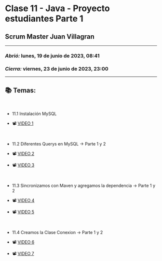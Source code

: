 # Clase 11 - Java - Proyecto estudiantes Parte 1
## Scrum Master Juan Villagran

---

### *Abrió:* lunes, 19 de junio de 2023, 08:41
### *Cierra:* viernes, 23 de junio de 2023, 23:00

---

## 📚 Temas:

<br>

- 11.1 Instalación MySQL

- 📽 [VIDEO 1](https://frsrutneduar-my.sharepoint.com/personal/abetancud_frsr_utn_edu_ar/_layouts/15/stream.aspx?id=%2Fpersonal%2Fabetancud%5Ffrsr%5Futn%5Fedu%5Far%2FDocuments%2FJava%20Tercer%20Semestre%202023%2FClase%2011%2FClase%2011%20Parte%201%20Java%2Emp4&ga=1)

<br>

- 11.2 Diferentes Querys en MySQL -> Parte 1 y 2

- 📽 [VIDEO 2](https://frsrutneduar-my.sharepoint.com/personal/abetancud_frsr_utn_edu_ar/_layouts/15/stream.aspx?id=%2Fpersonal%2Fabetancud%5Ffrsr%5Futn%5Fedu%5Far%2FDocuments%2FJava%20Tercer%20Semestre%202023%2FClase%2011%2FClase%2011%20Parte%202%20Java%2Emp4&ga=1)

- 📽 [VIDEO 3](https://frsrutneduar-my.sharepoint.com/personal/abetancud_frsr_utn_edu_ar/_layouts/15/stream.aspx?id=%2Fpersonal%2Fabetancud%5Ffrsr%5Futn%5Fedu%5Far%2FDocuments%2FJava%20Tercer%20Semestre%202023%2FClase%2011%2FClase%2011%20Parte%203%20Java%2Emp4&ga=1)

<br>

- 11.3 Sincronizamos con Maven y agregamos la dependencia -> Parte 1 y 2

- 📽 [VIDEO 4](https://frsrutneduar-my.sharepoint.com/personal/abetancud_frsr_utn_edu_ar/_layouts/15/stream.aspx?id=%2Fpersonal%2Fabetancud%5Ffrsr%5Futn%5Fedu%5Far%2FDocuments%2FJava%20Tercer%20Semestre%202023%2FClase%2011%2FClase%2011%20Parte%204%20Java%2Emp4&ga=1)

- 📽 [VIDEO 5](https://frsrutneduar-my.sharepoint.com/personal/abetancud_frsr_utn_edu_ar/_layouts/15/stream.aspx?id=%2Fpersonal%2Fabetancud%5Ffrsr%5Futn%5Fedu%5Far%2FDocuments%2FJava%20Tercer%20Semestre%202023%2FClase%2011%2FClase%2011%20Parte%205%20Java%2Emp4&ga=1)

<br>

- 11.4 Creamos la Clase Conexion -> Parte 1 y 2

- 📽 [VIDEO 6](https://frsrutneduar-my.sharepoint.com/personal/abetancud_frsr_utn_edu_ar/_layouts/15/stream.aspx?id=%2Fpersonal%2Fabetancud%5Ffrsr%5Futn%5Fedu%5Far%2FDocuments%2FJava%20Tercer%20Semestre%202023%2FClase%2011%2FClase%2011%20Parte%206%20Java%2Emp4&ga=1)

- 📽 [VIDEO 7](https://frsrutneduar-my.sharepoint.com/personal/abetancud_frsr_utn_edu_ar/_layouts/15/stream.aspx?id=%2Fpersonal%2Fabetancud%5Ffrsr%5Futn%5Fedu%5Far%2FDocuments%2FJava%20Tercer%20Semestre%202023%2FClase%2011%2FClase%2011%20Parte%207%20Java%2Emp4&ga=1)
